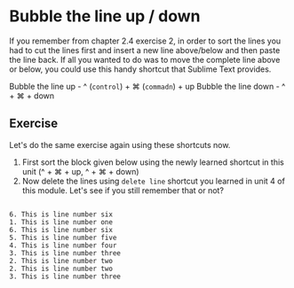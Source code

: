 Bubble the line up / down
==========================

If you remember from chapter 2.4 exercise 2, in order to sort the lines you
had to cut the lines first and insert a new line above/below and then paste
the line back. If all you wanted to do was to move the complete line above
or below, you could use this handy shortcut that Sublime Text provides.

Bubble the line up - ^ (`control`) + ⌘ (`commadn`) + up
Bubble the line down - ^ + ⌘ + down

Exercise
---------

Let's do the same exercise again using these shortcuts now.

1. First sort the block given below using the newly learned shortcut
   in this unit (^ + ⌘ + up, ^ + ⌘ + down)
2. Now delete the lines using `delete line` shortcut you learned in unit 4 of 
   this module. Let's see if you still remember that or not?


```

6. This is line number six
1. This is line number one
6. This is line number six
5. This is line number five
4. This is line number four
3. This is line number three
2. This is line number two
2. This is line number two
3. This is line number three

```